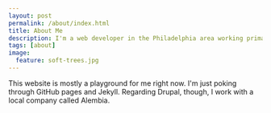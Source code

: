 ```yaml
---
layout: post
permalink: /about/index.html
title: About Me
description: I'm a web developer in the Philadelphia area working primarily with Drupal.
tags: [about]
image:
  feature: soft-trees.jpg
---
```


This website is mostly a playground for me right now. I'm just poking through GitHub pages and Jekyll. Regarding Drupal, though, I work with a local company called Alembia.